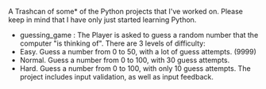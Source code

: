 A Trashcan of some* of the Python projects that I've worked on.
Please keep in mind that I have only just started learning Python. 

- guessing_game :
The Player is asked to guess a random number that the computer "is thinking of".
There are 3 levels of difficulty:
- Easy. Guess a number from 0 to 50, with a lot of guess attempts. (9999)
- Normal. Guess a number from 0 to 100, with 30 guess attempts.
- Hard. Guess a number from 0 to 100, with only 10 guess attempts.
The project includes input validation, as well as input feedback.
